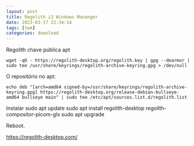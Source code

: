 ```yaml
---
layout: post
title: Regolith i3 Windows Mananger
date: 2023-03-17 22:34:14 
tags: [twm]
categories: download
---  
```


Regolith chave pública apt

	wget -qO - https://regolith-desktop.org/regolith.key | gpg --dearmor | sudo tee /usr/share/keyrings/regolith-archive-keyring.gpg > /dev/null


O repositório no apt:

	echo deb "[arch=amd64 signed-by=/usr/share/keyrings/regolith-archive-keyring.gpg] https://regolith-desktop.org/release-debian-bullseye-amd64 bullseye main" | sudo tee /etc/apt/sources.list.d/regolith.list

Instalar 
	sudo apt update
	sudo apt install regolith-desktop regolith-compositor-picom-glx
	sudo apt upgrade

Reboot.

https://regolith-desktop.com/
